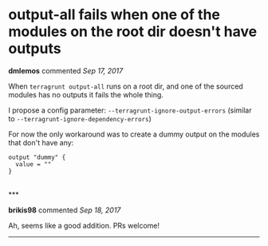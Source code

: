 # output-all fails when one of the modules on the root dir doesn't have outputs

**dmlemos** commented *Sep 17, 2017*

When `terragrunt output-all` runs on a root dir, and one of the sourced modules has no outputs it fails the whole thing.

I propose a config parameter: `--terragrunt-ignore-output-errors` (similar to `--terragrunt-ignore-dependency-errors`)

For now the only workaround was to create a dummy output on the modules that don't have any:
```hcl
output "dummy" {
  value = ""
}
```
<br />
***


**brikis98** commented *Sep 18, 2017*

Ah, seems like a good addition. PRs welcome!
***

